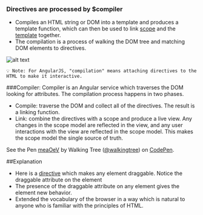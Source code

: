 ### Directives are processed by $compiler
*	Compiles an HTML string or DOM into a template and produces a template function, which can then be used to link <a href="/slidedeck/#1. Overview/2 Core-Concepts/7. Scope" target="_blank">scope</a> and the <a href="/slidedeck/#1. Overview/2 Core-Concepts/4. Template" target="_blank">template</a> together.
*	The compilation is a process of walking the DOM tree and matching DOM elements to directives.

![alt text](https://github.com/ajit-kumar-azad/training/raw/master/Enterprise-App-Development-with-AngularJS/images/compiler.png "Compiler")

`💡 Note: For AngularJS, "compilation" means attaching directives to the HTML to make it interactive.`

###Compiler:
Compiler is an Angular service which traverses the DOM looking for attributes. The compilation process happens in two phases.
*	Compile: traverse the DOM and collect all of the directives. The result is a linking function.
*	Link: combine the directives with a scope and produce a live view. Any changes in the scope model are reflected in the view, and any user interactions with the view are reflected in the scope model. This makes the scope model the single source of truth.

<p data-height="268" data-theme-id="0" data-slug-hash="meaOeV" data-default-tab="result" data-user="walkingtree" class='codepen'>See the Pen <a href='http://codepen.io/walkingtree/pen/meaOeV/'>meaOeV</a> by Walking Tree (<a href='http://codepen.io/walkingtree'>@walkingtree</a>) on <a href='http://codepen.io'>CodePen</a>.</p>
<script async src="//assets.codepen.io/assets/embed/ei.js"></script>

##Explanation
* Here is a <a class="x-grid-item"  href='/slidedeck/#1. Overview/2 Core-Concepts/5. Directives' target="_blank">directive</a> which makes any element draggable. Notice the draggable attribute on the <span> element
* The presence of the draggable attribute on any element gives the element new behavior. 
* Extended the vocabulary of the browser in a way which is natural to anyone who is familiar with the principles of HTML.
